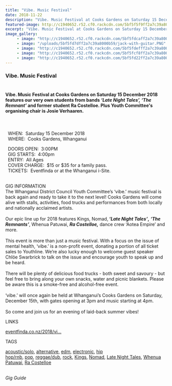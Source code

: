 ```yaml
---
title: "Vibe. Music Festival"
date: 2018-11-22
description: "Vibe. Music Festival at Cooks Gardens on Saturday 15 December features our very own students from bands 'Late Night Tales', 'The Remnant'..."
featured-image: http://c1940652.r52.cf0.rackcdn.com/5bf5f5f9ff2a7c39a8000b4f/poster-300.jpg
excerpt: "Vibe. Music Festival at Cooks Gardens on Saturday 15 December 2018 features our very own students from bands 'Late Night Tales', 'The Remnant'.."
image_gallery:
     - image: "http://c1940652.r52.cf0.rackcdn.com/5bf5fdcaff2a7c39a8000b5b/Jack-Mccoubrie-chron-25-sept-2018.jpg"
     - image: "/uploads/5bf5fd7dff2a7c39a8000b59/jack-with-guitar.PNG"
     - image: "http://c1940652.r52.cf0.rackcdn.com/5bf5fdefff2a7c39a8000b5d/The-Remnant-winners.jpg"
     - image: "http://c1940652.r52.cf0.rackcdn.com/5bf5fcf8ff2a7c39a8000b51/kings-to-head-vibe.jpg"
     - image: "http://c1940652.r52.cf0.rackcdn.com/5bf5fd22ff2a7c39a8000b55/green-party-member-Chloe-Swarbrick-will-be-there.jpg"
---
```


<div class="row">
<div class="col-md-9">
<h3 class="display_title_1 summary fn">Vibe. Music Festival<br /><br /></h3>
<h4 class="display_title_1 summary fn">Vibe. Music Festival at Cooks Gardens on Saturday 15 December 2018 features our very own students from bands <em>&lsquo;Late Night Tales&rsquo;, &lsquo;The Remnant&rsquo; </em>and former student Ra Costelloe. Plus Youth Committee's organising chair is Josie Verhaaren.<br /><br /><br /></h4>
<p class="display_title_1 summary fn">&nbsp; WHEN:&nbsp; Saturday 15 December 2018<br />&nbsp; WHERE:&nbsp; Cooks Gardens, Whanganui</p>
<p class="display_title_1 summary fn">&nbsp; DOORS OPEN:&nbsp; 3:00PM<br />&nbsp; GIG STARTS:&nbsp; 4:00pm<br />&nbsp; ENTRY:&nbsp; All Ages<br />&nbsp; COVER CHARGE:&nbsp; $15&nbsp;<span>or $35 for a family pass.<br /></span>&nbsp; TICKETS:&nbsp; Eventfinda or at the Whanganui i-Site.<br />&nbsp;</p>
</div>
</div>
<p class="description">GIG INFORMATION<br />The Whanganui District Council Youth Committee&rsquo;s &lsquo;vibe.&rsquo; music festival is back again and ready to take it to the next level! Cooks Gardens will come alive with stalls, activities, food trucks and performances from both locally and nationally acclaimed artists.<br /><br />Our epic line up for 2018 features Kings, Nomad,<strong> &lsquo;</strong><em><strong>Late Night Tales<span>&rsquo;</span></strong></em><strong>,</strong> <em><strong>&lsquo;The Remnants&rsquo;</strong></em>,<strong></strong><em><strong>&nbsp;</strong></em>Whenua Patuwai, <em><strong>Ra Costelloe,</strong></em>&nbsp;dance crew &lsquo;Aotea Empire&rsquo; and more.<br /><br />This event is more than just a music festival. With a focus on the issue of mental health, &lsquo;vibe.&rsquo; is a non-profit event, donating a portion of all ticket sales to Youthline. We&rsquo;re also lucky enough to welcome guest speaker Chl&ouml;e Swarbrick to talk on the issue and encourage youth to speak up and be heard.<br /><br />There will be plenty of delicious food trucks - both sweet and savoury - but feel free to bring along your own snacks, water and picnic blankets. Please be aware this is a smoke-free and alcohol-free event.<br /><br />&lsquo;vibe.&rsquo; will once again be held at Whanganui&rsquo;s Cooks Gardens on Saturday, December 15th, with gates opening at 3pm and music starting at 4pm.<br /><br />So come and join us for an evening of laid-back summer vibes!</p>
<div class="info-header">LINKS</div>
<p><a href="https://www.eventfinda.co.nz/2018/vibe/whanganui" rel="nofollow" target="_blank">eventfinda.co.nz/2018/vi...</a></p>
<div class="info-header">TAGS</div>
<p><a href="https://www.undertheradar.co.nz/utr/gig-guide/&amp;genre=5">acoustic/solo</a><span>,&nbsp;</span><a href="https://www.undertheradar.co.nz/utr/gig-guide/&amp;genre=33">alternative</a><span>,&nbsp;</span><a href="https://www.undertheradar.co.nz/utr/gig-guide/&amp;genre=37">edm</a><span>,&nbsp;</span><a href="https://www.undertheradar.co.nz/utr/gig-guide/&amp;genre=13">electronic</a><span>,&nbsp;</span><a href="https://www.undertheradar.co.nz/utr/gig-guide/&amp;genre=11">hip hop/rnb</a><span>,&nbsp;</span><a href="https://www.undertheradar.co.nz/utr/gig-guide/&amp;genre=2">pop</a><span>,&nbsp;</span><a href="https://www.undertheradar.co.nz/utr/gig-guide/&amp;genre=19">reggae/dub</a><span>,&nbsp;</span><a href="https://www.undertheradar.co.nz/utr/gig-guide/&amp;genre=1">rock</a><span>,&nbsp;</span><a href="https://www.undertheradar.co.nz/index.php?task=searchall&amp;q=Kings">Kings</a><span>,&nbsp;</span><a href="https://www.undertheradar.co.nz/index.php?task=searchall&amp;q=Nomad">Nomad</a><span>,&nbsp;</span><a href="https://www.undertheradar.co.nz/index.php?task=searchall&amp;q=Late%20Night%20Tales">Late Night Tales</a><span>,&nbsp;</span><a href="https://www.undertheradar.co.nz/index.php?task=searchall&amp;q=Whenua%20Patuwai">Whenua Patuwai</a><span>,&nbsp;</span><a href="https://www.undertheradar.co.nz/index.php?task=searchall&amp;q=Ra%20Costelloe">Ra Costelloe</a></p>
<p><em><br />Gig Guide</em></p>

